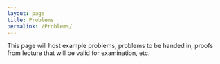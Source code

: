 ```yaml
---
layout: page
title: Problems
permalink: /Problems/
---
```


This page will host example problems, problems to be handed in, proofs from lecture that will be valid for examination, etc.

